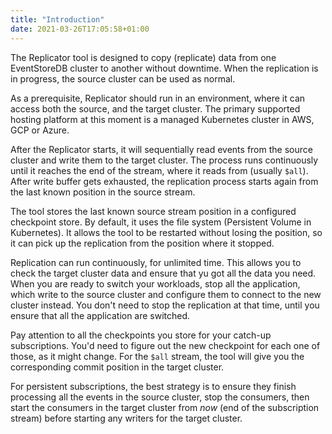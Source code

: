 ```yaml
---
title: "Introduction"
date: 2021-03-26T17:05:58+01:00
---
```


The Replicator tool is designed to copy (replicate) data from one EventStoreDB cluster to another without downtime. When the replication is in progress, the source cluster can be used as normal.

As a prerequisite, Replicator should run in an environment, where it can access both the source, and the target cluster. The primary supported hosting platform at this moment is a managed Kubernetes cluster in AWS, GCP or Azure.

After the Replicator starts, it will sequentially read events from the source cluster and write them to the target cluster. The process runs continuously until it reaches the end of the stream, where it reads from (usually `$all`). After write buffer gets exhausted, the replication process starts again from the last known position in the source stream.

The tool stores the last known source stream position in a configured checkpoint store. By default, it uses the file system (Persistent Volume in Kubernetes). It allows the tool to be restarted without losing the position, so it can pick up the replication from the position where it stopped.

Replication can run continuously, for unlimited time. This allows you to check the target cluster data and ensure that yu got all the data you need. When you are ready to switch your workloads, stop all the application, which write to the source cluster and configure them to connect to the new cluster instead. You don't need to stop the replication at that time, until you ensure that all the application are switched.

Pay attention to all the checkpoints you store for your catch-up subscriptions. You'd need to figure out the new checkpoint for each one of those, as it might change. For the `$all` stream, the tool will give you the corresponding commit position in the target cluster.

For persistent subscriptions, the best strategy is to ensure they finish processing all the events in the source cluster, stop the consumers, then start the consumers in the target cluster from _now_ (end of the subscription stream) before starting any writers for the target cluster.
